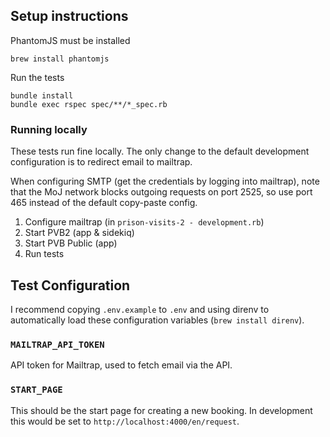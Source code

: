 ## Setup instructions

PhantomJS must be installed

	brew install phantomjs

Run the tests

	bundle install
	bundle exec rspec spec/**/*_spec.rb

### Running locally

These tests run fine locally. The only change to the default development configuration is to redirect email to mailtrap.

When configuring SMTP (get the credentials by logging into mailtrap), note that the MoJ network blocks outgoing requests on port 2525, so use port 465 instead of the default copy-paste config.

1. Configure mailtrap (in `prison-visits-2 - development.rb`)
2. Start PVB2 (app & sidekiq)
3. Start PVB Public (app)
4. Run tests

## Test Configuration

I recommend copying `.env.example` to `.env` and using direnv to automatically load these configuration variables (`brew install direnv`).

### `MAILTRAP_API_TOKEN`
API token for Mailtrap, used to fetch email via the API.

### `START_PAGE`
This should be the start page for creating a new booking. In development this would be set to `http://localhost:4000/en/request`.
